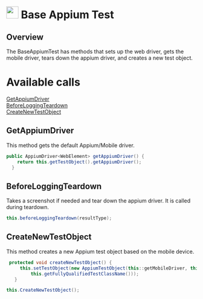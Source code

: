 # <img src="resources/jmaqslogo.jpg" height="32" width="32"> Base Appium Test

## Overview
The BaseAppiumTest has methods that sets up the web driver, gets the mobile driver, tears down the appium driver, and creates a new test object. 

# Available calls
[GetAppiumDriver](#GetAppiumDriver)  
[BeforeLoggingTeardown](#BeforeLoggingTeardown)  
[CreateNewTestObject](#CreateNewTestObject)  

## GetAppiumDriver
This method gets the default Appium/Mobile driver. 
```java
public AppiumDriver<WebElement> getAppiumDriver() {
    return this.getTestObject().getAppiumDriver();
  }
```

## BeforeLoggingTeardown
Takes a screenshot if needed and tear down the appium driver. It is called during teardown.
```java
this.beforeLoggingTeardown(resultType);
```

## CreateNewTestObject
This method creates a new Appium test object based on the mobile device.
```java
 protected void createNewTestObject() {
     this.setTestObject(new AppiumTestObject(this::getMobileDriver, this.createLogger(),
         this.getFullyQualifiedTestClassName()));
   }

this.CreateNewTestObject();
```